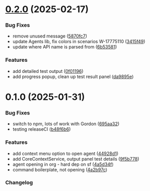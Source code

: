 # [0.2.0](https://github.com/salesforcecli/vsode-agents/compare/v0.1.0...v0.2.0) (2025-02-17)


### Bug Fixes

* remove unused message ([5870fc7](https://github.com/salesforcecli/vsode-agents/commit/5870fc7f2b2231e9e4bc35dcb9b4037bc48b012c))
* update Agents lib, fix colors in scenarios W-17775110 ([3415f49](https://github.com/salesforcecli/vsode-agents/commit/3415f493ed0f89765efd3ffb9c30aefe9b348c87))
* update where API name is parsed from ([6b53581](https://github.com/salesforcecli/vsode-agents/commit/6b535810f713c5ff02aa4685ecff9f2418237de7))


### Features

* add detailed test output ([0f01196](https://github.com/salesforcecli/vsode-agents/commit/0f0119644a42d584d09b77e0cc25e89bcbfebec0))
* add progress popup, clean up test result panel ([da9895e](https://github.com/salesforcecli/vsode-agents/commit/da9895e129e33a2cd8c4472c60c89f0562ff89c6))



# 0.1.0 (2025-01-31)

### Bug Fixes

- switch to npm, lots of work with Gordon ([695aa32](https://github.com/salesforcecli/vsode-agents/commit/695aa324618e9d326eaced9731a3cbbafbcbff44))
- testing releaseCI ([b48f6b6](https://github.com/salesforcecli/vsode-agents/commit/b48f6b6c675ae42ced3c18f4f05e8597afa590ce))

### Features

- add context menu option to open agent ([44928d1](https://github.com/salesforcecli/vsode-agents/commit/44928d192e1c8e315760cb90c89c3778cbb3a8ef))
- add CoreContextService, output panel test details ([9f5b778](https://github.com/salesforcecli/vsode-agents/commit/9f5b778ce768eb54ab4c228d7aa3bec4d75ad183))
- agent opening in org - hard dep on sf ([4a5d34f](https://github.com/salesforcecli/vsode-agents/commit/4a5d34f3437124efb7ac1034dacaac3d79ad7c36))
- command boilerplate, not opening ([4a2b97c](https://github.com/salesforcecli/vsode-agents/commit/4a2b97cbc6fe4df626d53ecc9b22fc2671977d55))

### Changelog
